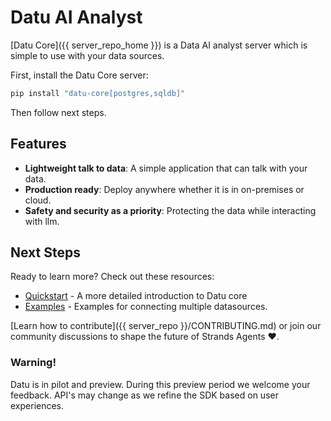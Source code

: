 # Datu AI Analyst

[Datu Core]({{ server_repo_home }}) is a Data AI analyst server which is simple to use with your data sources.

First, install the Datu Core server:

```sh
pip install "datu-core[postgres,sqldb]"
```

Then follow next steps.

## Features

- **Lightweight talk to data**: A simple application that can talk with your data.
- **Production ready**: Deploy anywhere whether it is in on-premises or cloud.
- **Safety and security as a priority**: Protecting the data while interacting with llm.

## Next Steps

Ready to learn more? Check out these resources:

- [Quickstart](user-guide/quickstart.md) - A more detailed introduction to Datu core
- [Examples](examples/README.md) - Examples for connecting multiple datasources.

[Learn how to contribute]({{ server_repo }}/CONTRIBUTING.md) or join our community discussions to shape the future of Strands Agents ❤️.

### Warning!

Datu is in pilot and preview. During this preview period we welcome your feedback. API's may change as we refine the SDK based on user experiences.
